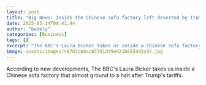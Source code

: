 ```yaml
---
layout: post
title: "Big News: Inside the Chinese sofa factory left deserted by Trump tariffs"
date: 2025-05-14T09:41:44
author: "badely"
categories: [Business]
tags: []
excerpt: "The BBC's Laura Bicker takes us inside a Chinese sofa factory that almost ground to a halt after Trump's tariffs."
image: assets/images/48787cb8ac07391d49ed21b6559d1c97.jpg
---
```


According to new developments, The BBC's Laura Bicker takes us inside a Chinese sofa factory that almost ground to a halt after Trump's tariffs.

